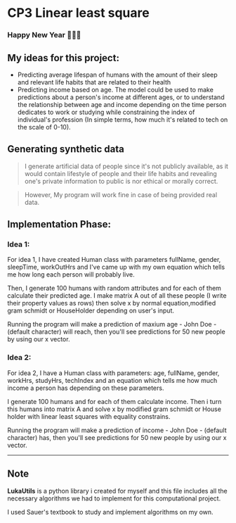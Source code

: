 # CP3 Linear least square
 
### Happy New Year 🥳🥳🥳
## My ideas for this project:
* Predicting average lifespan of humans with the amount of their sleep and relevant life habits that are related to their health
* Predicting income based on age. The model could be used to make predictions about a person's income at different ages, or to understand the relationship between age and income depending on the time person dedicates to work or studying while constraining the index of individual's profession (In simple terms, how much it's related to tech on the scale of 0-10).

## Generating synthetic data
> I generate artificial data of people since it's not publicly available, as it would contain lifestyle of people and their life habits and revealing one's private information to public is nor ethical or morally correct.

> However, My program will work fine in case of being provided real data.

## Implementation Phase:
### Idea 1:
 For idea 1, I have created Human class with parameters fullName, gender, sleepTime, workOutHrs and I've came up with my own equation which tells me how long each person will probably live.

 Then, I generate 100 humans with random attributes and for each of them calculate their predicted age. I make matrix A out of all these people (I write their property values as rows) then solve x by normal equation,modified gram schmidt or HouseHolder depending on user's input.

 Running the program will make a prediction of maxium age - John Doe - (default character) will reach, then you'll see predictions for 50 new people by using our x vector.


### Idea 2:
For idea 2, I have a Human class with parameters: age, fullName, gender, workHrs, studyHrs, techIndex and an equation which tells me how much income a person has depending on these parameters.

I generate 100 humans and for each of them calculate income. Then i turn this humans into matrix A and solve x by modified gram schmidt or House holder with linear least squares with equality constrains.


 Running the program will make a prediction of income - John Doe - (default character) has, then you'll see predictions for 50 new people by using our x vector.

<hr/>

 ## Note
 **LukaUtils** is a python library i created for myself and this file includes all the necessary algorithms we had to implement for this computational project.

 I used Sauer's textbook to study and implement algorithms on my own.
